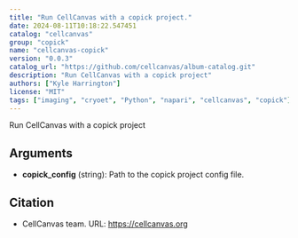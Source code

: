 ```yaml
---
title: "Run CellCanvas with a copick project."
date: 2024-08-11T10:18:22.547451
catalog: "cellcanvas"
group: "copick"
name: "cellcanvas-copick"
version: "0.0.3"
catalog_url: "https://github.com/cellcanvas/album-catalog.git"
description: "Run CellCanvas with a copick project"
authors: ["Kyle Harrington"]
license: "MIT"
tags: ["imaging", "cryoet", "Python", "napari", "cellcanvas", "copick"]
---
```


Run CellCanvas with a copick project

## Arguments

- **copick_config** (string): Path to the copick project config file.

## Citation

- CellCanvas team.
  URL: https://cellcanvas.org

